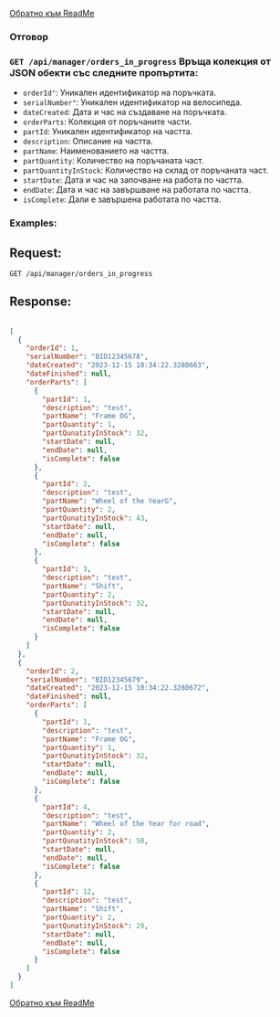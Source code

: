 [Обратно към ReadMe](/README.md)

### Отговор

### `GET /api/manager/orders_in_progress` Връща колекция от JSON обекти със следните пропъртита:
- `orderId"`: Уникален идентификатор на поръчката.
- `serialNumber"`: Уникален идентификатор на велосипеда.
- `dateCreated`: Дата и час на създаване на поръчката.
- `orderParts`: Колекция от поръчаните части.
- `partId`: Уникален идентификатор на частта.
- `description`: Описание на частта.
- `partName`: Наименованието на частта.
- `partQuantity`: Количество на поръчаната част.
- `partQuantityInStock`: Количество на склад от поръчаната част.
- `startDate`: Дата и час на започване на работа по частта.
- `endDate`: Дата и час на завършване на работата по частта.
- `isComplete`: Дали е завършена работата по частта.

### Examples:

## Request:

```
GET /api/manager/оrders_in_progress

```

## Response:

```json
	
[
  {
    "orderId": 1,
    "serialNumber": "BID12345678",
    "dateCreated": "2023-12-15 10:34:22.3280663",
    "dateFinished": null,
    "orderParts": [
      {
        "partId": 1,
        "description": "test",
        "partName": "Frame OG",
        "partQuantity": 1,
        "partQunatityInStock": 32,
        "startDate": null,
        "endDate": null,
        "isComplete": false
      },
      {
        "partId": 2,
        "description": "test",
        "partName": "Wheel of the YearG",
        "partQuantity": 2,
        "partQunatityInStock": 43,
        "startDate": null,
        "endDate": null,
        "isComplete": false
      },
      {
        "partId": 3,
        "description": "test",
        "partName": "Shift",
        "partQuantity": 2,
        "partQunatityInStock": 32,
        "startDate": null,
        "endDate": null,
        "isComplete": false
      }
    ]
  },
  {
    "orderId": 2,
    "serialNumber": "BID12345679",
    "dateCreated": "2023-12-15 10:34:22.3280672",
    "dateFinished": null,
    "orderParts": [
      {
        "partId": 1,
        "description": "test",
        "partName": "Frame OG",
        "partQuantity": 1,
        "partQunatityInStock": 32,
        "startDate": null,
        "endDate": null,
        "isComplete": false
      },
      {
        "partId": 4,
        "description": "test",
        "partName": "Wheel of the Year for road",
        "partQuantity": 2,
        "partQunatityInStock": 50,
        "startDate": null,
        "endDate": null,
        "isComplete": false
      },
      {
        "partId": 12,
        "description": "test",
        "partName": "Shift",
        "partQuantity": 2,
        "partQunatityInStock": 29,
        "startDate": null,
        "endDate": null,
        "isComplete": false
      }
    ]
  }
]

```

[Обратно към ReadMe](/README.md)